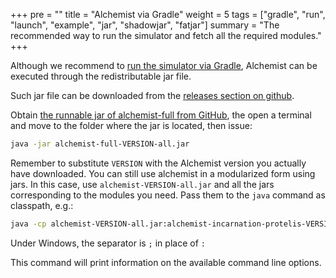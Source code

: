 +++
pre = ""
title = "Alchemist via Gradle"
weight = 5
tags = ["gradle", "run", "launch", "example", "jar", "shadowjar", "fatjar"]
summary = "The recommended way to run the simulator and fetch all the required modules."
+++

Although we recommend to [run the simulator via Gradle](../gradle/),
Alchemist can be executed through the redistributable jar file.

Such jar file can be downloaded from the [releases section on github](https://github.com/AlchemistSimulator/Alchemist/releases).

Obtain [the runnable jar of alchemist-full from GitHub](https://github.com/AlchemistSimulator/Alchemist/releases/latest/),
the open a terminal and move to the folder where the jar is located, then issue:
```bash
java -jar alchemist-full-VERSION-all.jar
```
Remember to substitute `VERSION` with the Alchemist version you actually have downloaded.
You can still use alchemist in a modularized form using jars.
In this case, use `alchemist-VERSION-all.jar` and all the jars corresponding to the modules you need.
Pass them to the `java` command as classpath, e.g.:

```bash
java -cp alchemist-VERSION-all.jar:alchemist-incarnation-protelis-VERSION-all.jar:alchemist-swingui-VERSION-all.jar it.unibo.alchemist.Alchemist --help
```

Under Windows, the separator is `;` in place of `:`

This command will print information on the available command line options.
